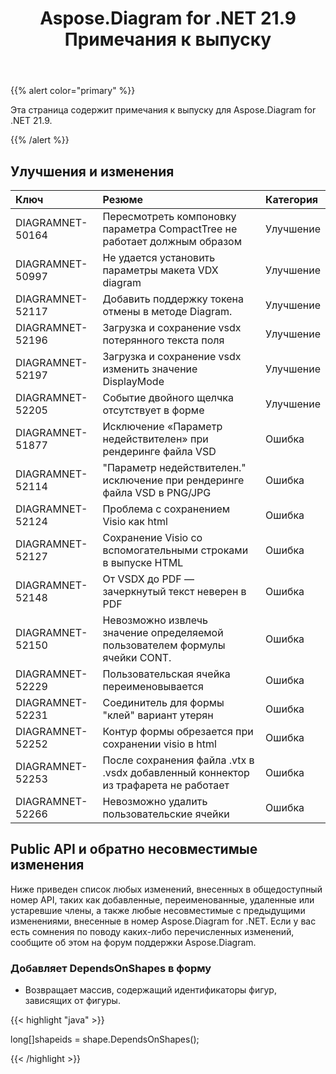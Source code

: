 ﻿---
title: Aspose.Diagram for .NET 21.9 Примечания к выпуску
type: docs
weight: 4
url: /ru/net/aspose-diagram-for-net-21-9-release-notes/
---
{{% alert color="primary" %}} 

Эта страница содержит примечания к выпуску для Aspose.Diagram for .NET 21.9.

{{% /alert %}} 
## **Улучшения и изменения**

|**Ключ**|**Резюме**|**Категория**|
|:- |:- |:- |
|DIAGRAMNET-50164|Пересмотреть компоновку параметра CompactTree не работает должным образом|Улучшение|
|DIAGRAMNET-50997|Не удается установить параметры макета VDX diagram|Улучшение|
|DIAGRAMNET-52117|Добавить поддержку токена отмены в методе Diagram.|Улучшение|
|DIAGRAMNET-52196|Загрузка и сохранение vsdx потерянного текста поля|Улучшение|
|DIAGRAMNET-52197|Загрузка и сохранение vsdx изменить значение DisplayMode|Улучшение|
|DIAGRAMNET-52205|Событие двойного щелчка отсутствует в форме|Улучшение|
|DIAGRAMNET-51877|Исключение «Параметр недействителен» при рендеринге файла VSD|Ошибка|
|DIAGRAMNET-52114|"Параметр недействителен." исключение при рендеринге файла VSD в PNG/JPG|Ошибка|
|DIAGRAMNET-52124|Проблема с сохранением Visio как html|Ошибка|
|DIAGRAMNET-52127|Сохранение Visio со вспомогательными строками в выпуске HTML|Ошибка|
|DIAGRAMNET-52148|От VSDX до PDF — зачеркнутый текст неверен в PDF|Ошибка|
|DIAGRAMNET-52150|Невозможно извлечь значение определяемой пользователем формулы ячейки CONT.|Ошибка|
|DIAGRAMNET-52229|Пользовательская ячейка переименовывается|Ошибка|
|DIAGRAMNET-52231|Соединитель для формы "клей" вариант утерян|Ошибка|
|DIAGRAMNET-52252|Контур формы обрезается при сохранении visio в html|Ошибка|
|DIAGRAMNET-52253|После сохранения файла .vtx в .vsdx добавленный коннектор из трафарета не работает|Ошибка|
|DIAGRAMNET-52266|Невозможно удалить пользовательские ячейки|Ошибка|

## **Public API и обратно несовместимые изменения**
Ниже приведен список любых изменений, внесенных в общедоступный номер API, таких как добавленные, переименованные, удаленные или устаревшие члены, а также любые несовместимые с предыдущими изменениями, внесенные в номер Aspose.Diagram for .NET. Если у вас есть сомнения по поводу каких-либо перечисленных изменений, сообщите об этом на форум поддержки Aspose.Diagram.

### **Добавляет DependsOnShapes в форму**
- Возвращает массив, содержащий идентификаторы фигур, зависящих от фигуры.



{{< highlight "java" >}}

long[]shapeids = shape.DependsOnShapes();

{{< /highlight >}}



